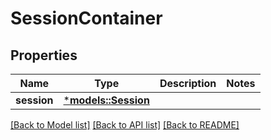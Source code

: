 # SessionContainer

## Properties
Name | Type | Description | Notes
------------ | ------------- | ------------- | -------------
**session** | [***models::Session**](Session.md) |  | 

[[Back to Model list]](../README.md#documentation-for-models) [[Back to API list]](../README.md#documentation-for-api-endpoints) [[Back to README]](../README.md)



